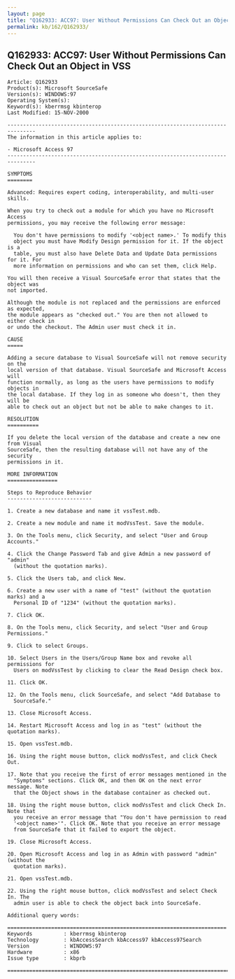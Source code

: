 ```yaml
---
layout: page
title: "Q162933: ACC97: User Without Permissions Can Check Out an Object in VSS"
permalink: kb/162/Q162933/
---
```


## Q162933: ACC97: User Without Permissions Can Check Out an Object in VSS

	Article: Q162933
	Product(s): Microsoft SourceSafe
	Version(s): WINDOWS:97
	Operating System(s): 
	Keyword(s): kberrmsg kbinterop
	Last Modified: 15-NOV-2000
	
	-------------------------------------------------------------------------------
	The information in this article applies to:
	
	- Microsoft Access 97 
	-------------------------------------------------------------------------------
	
	SYMPTOMS
	========
	
	Advanced: Requires expert coding, interoperability, and multi-user skills.
	
	When you try to check out a module for which you have no Microsoft Access
	permissions, you may receive the following error message:
	
	  You don't have permissions to modify '<object name>.' To modify this
	  object you must have Modify Design permission for it. If the object is a
	  table, you must also have Delete Data and Update Data permissions for it. For
	  more information on permissions and who can set them, click Help.
	
	You will then receive a Visual SourceSafe error that states that the object was
	not imported.
	
	Although the module is not replaced and the permissions are enforced as expected,
	the module appears as "checked out." You are then not allowed to either check in
	or undo the checkout. The Admin user must check it in.
	
	CAUSE
	=====
	
	Adding a secure database to Visual SourceSafe will not remove security on the
	local version of that database. Visual SourceSafe and Microsoft Access will
	function normally, as long as the users have permissions to modify objects in
	the local database. If they log in as someone who doesn't, then they will be
	able to check out an object but not be able to make changes to it.
	
	RESOLUTION
	==========
	
	If you delete the local version of the database and create a new one from Visual
	SourceSafe, then the resulting database will not have any of the security
	permissions in it.
	
	MORE INFORMATION
	================
	
	Steps to Reproduce Behavior
	---------------------------
	
	1. Create a new database and name it vssTest.mdb.
	
	2. Create a new module and name it modVssTest. Save the module.
	
	3. On the Tools menu, click Security, and select "User and Group Accounts."
	
	4. Click the Change Password Tab and give Admin a new password of "admin"
	  (without the quotation marks).
	
	5. Click the Users tab, and click New.
	
	6. Create a new user with a name of "test" (without the quotation marks) and a
	  Personal ID of "1234" (without the quotation marks).
	
	7. Click OK.
	
	8. On the Tools menu, click Security, and select "User and Group Permissions."
	
	9. Click to select Groups.
	
	10. Select Users in the Users/Group Name box and revoke all permissions for
	  Users on modVssTest by clicking to clear the Read Design check box.
	
	11. Click OK.
	
	12. On the Tools menu, click SourceSafe, and select "Add Database to
	  SourceSafe."
	
	13. Close Microsoft Access.
	
	14. Restart Microsoft Access and log in as "test" (without the quotation marks).
	
	15. Open vssTest.mdb.
	
	16. Using the right mouse button, click modVssTest, and click Check Out.
	
	17. Note that you receive the first of error messages mentioned in the
	  "Symptoms" sections. Click OK, and then OK on the next error message. Note
	  that the Object shows in the database container as checked out.
	
	18. Using the right mouse button, click modVssTest and click Check In. Note that
	  you receive an error message that "You don't have permission to read
	  '<object name>'". Click OK. Note that you receive an error message
	  from SourceSafe that it failed to export the object.
	
	19. Close Microsoft Access.
	
	20. Open Microsoft Access and log in as Admin with password "admin" (without the
	  quotation marks).
	
	21. Open vssTest.mdb.
	
	22. Using the right mouse button, click modVssTest and select Check In. The
	  admin user is able to check the object back into SourceSafe.
	
	Additional query words:
	
	======================================================================
	Keywords          : kberrmsg kbinterop 
	Technology        : kbAccessSearch kbAccess97 kbAccess97Search
	Version           : WINDOWS:97
	Hardware          : x86
	Issue type        : kbprb
	
	=============================================================================
	
